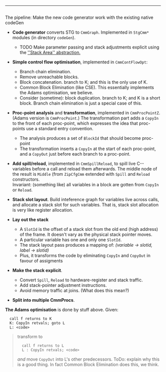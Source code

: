 ---


##
The pipeline: Make the new code generator work with the existing native codeGen


- **Code generator** converts STG to `CmmGraph`.  Implemented in `StgCmm*` modules (in directory `codeGen`).

  - TODO Make parameter passing and stack adjustments explicit using the [''Stack Area'' abstraction.](commentary/compiler/stack-areas)

- **Simple control flow optimisation**, implemented in `CmmContFlowOpt`:

  - Branch chain elimination.
  - Remove unreachable blocks.
  - Block concatenation.  branch to K; and this is the only use of K.  
  - Common Block Elimination (like CSE). This essentially implements the Adams optimisation, we believe.
  - Consider (sometime): block duplication.  branch to K; and K is a short block.  Branch chain elimination is just a special case of this.

- **Proc-point analysis** and **transformation**, implemented in `CmmProcPointZ`.  (Adams version is `CmmProcPoint`.) The transformation part adds a `CopyIn` to the front of each proc-point, which expresses the idea that proc-points use a standard entry convention.

  - The analysis produces a set of `BlockId` that should become proc-point
  - The transformation inserts a `CopyIn` at the start of each proc-point, and a `CopyOut` just before each branch to a proc-point.

- **Add spill/reload**, implemented in `CmmSpillReload`, to spill live C-- variables before a call and reload them afterwards.  The middle node of the result is `Middle` (from `ZipCfgCmm` extended with `Spill` and `Reload` constructors.  
  Invariant: (something like) all variables in a block are gotten from `CopyIn` or `Reload`. 

- **Stack slot layout**.  Build inteference graph for variables live across calls, and allocate a stack slot for such variables.  That is, stack slot allocation is very like register allocation.

- **Lay out the stack**

  - A `SlotId` is the offset of a stack slot from the old end (high address) of the frame.  It doesn't vary as the physical stack pointer moves.
  - A particular variable has one and only one `SlotId`.  
  - The stack layout pass produces a mapping of: *(variable -\> slotid, label -\> slotid)*
  - Plus, it transforms the code by eliminating `CopyIn` and `CopyOut` in favour of assigments

- **Make the stack explicit**. 

  - Convert `Spill`, `Reload` to hardware-register and stack traffic.
  - Add stack-pointer adjustment instructions.
  - Avoid memory traffic at joins. (What does this mean?)

- **Split into multiple CmmProcs**.


**The Adams optimisation** is done by stuff above.  Given:


```wiki
  call f returns to K
  K: CopyIn retvals; goto L
  L: <code>
```

>
>
> transform to 
>
>
> ```wiki
>   call f returns to L
>   L : CopyIn retvals; <code>
> ```
>
>
> *and* move `CopyOut` into L's other predecessors.  ToDo: explain why this is a good thing.  In fact Common Block Elimination does this, we think.
>
>

